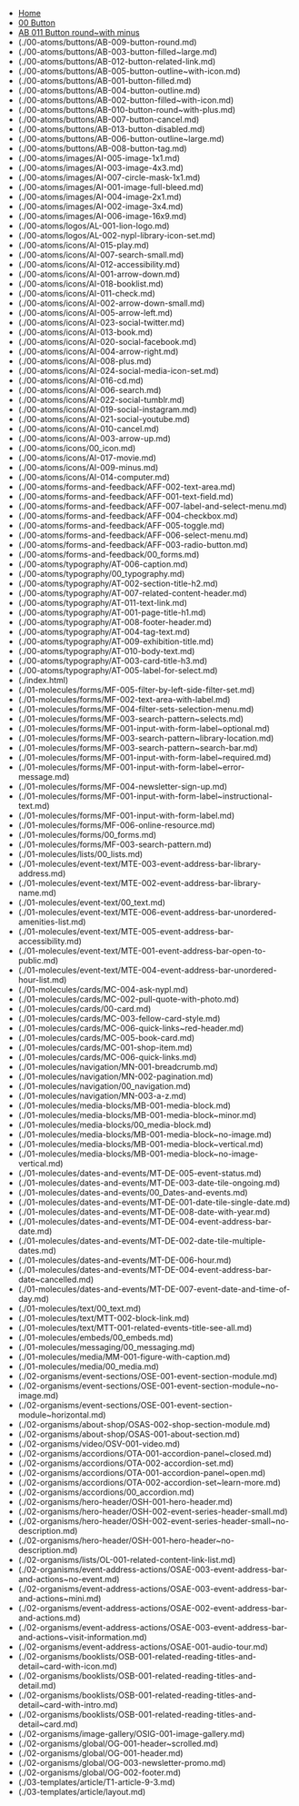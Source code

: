 * [Home](/)
* [00 Button](./00-atoms/buttons/00_button.md)
* [AB 011 Button round~with minus](./00-atoms/buttons/AB-011-button-round~with-minus.md)
* (./00-atoms/buttons/AB-009-button-round.md)
* (./00-atoms/buttons/AB-003-button-filled~large.md)
* (./00-atoms/buttons/AB-012-button-related-link.md)
* (./00-atoms/buttons/AB-005-button-outline~with-icon.md)
* (./00-atoms/buttons/AB-001-button-filled.md)
* (./00-atoms/buttons/AB-004-button-outline.md)
* (./00-atoms/buttons/AB-002-button-filled~with-icon.md)
* (./00-atoms/buttons/AB-010-button-round~with-plus.md)
* (./00-atoms/buttons/AB-007-button-cancel.md)
* (./00-atoms/buttons/AB-013-button-disabled.md)
* (./00-atoms/buttons/AB-006-button-outline~large.md)
* (./00-atoms/buttons/AB-008-button-tag.md)
* (./00-atoms/images/AI-005-image-1x1.md)
* (./00-atoms/images/AI-003-image-4x3.md)
* (./00-atoms/images/AI-007-circle-mask-1x1.md)
* (./00-atoms/images/AI-001-image-full-bleed.md)
* (./00-atoms/images/AI-004-image-2x1.md)
* (./00-atoms/images/AI-002-image-3x4.md)
* (./00-atoms/images/AI-006-image-16x9.md)
* (./00-atoms/logos/AL-001-lion-logo.md)
* (./00-atoms/logos/AL-002-nypl-library-icon-set.md)
* (./00-atoms/icons/AI-015-play.md)
* (./00-atoms/icons/AI-007-search-small.md)
* (./00-atoms/icons/AI-012-accessibility.md)
* (./00-atoms/icons/AI-001-arrow-down.md)
* (./00-atoms/icons/AI-018-booklist.md)
* (./00-atoms/icons/AI-011-check.md)
* (./00-atoms/icons/AI-002-arrow-down-small.md)
* (./00-atoms/icons/AI-005-arrow-left.md)
* (./00-atoms/icons/AI-023-social-twitter.md)
* (./00-atoms/icons/AI-013-book.md)
* (./00-atoms/icons/AI-020-social-facebook.md)
* (./00-atoms/icons/AI-004-arrow-right.md)
* (./00-atoms/icons/AI-008-plus.md)
* (./00-atoms/icons/AI-024-social-media-icon-set.md)
* (./00-atoms/icons/AI-016-cd.md)
* (./00-atoms/icons/AI-006-search.md)
* (./00-atoms/icons/AI-022-social-tumblr.md)
* (./00-atoms/icons/AI-019-social-instagram.md)
* (./00-atoms/icons/AI-021-social-youtube.md)
* (./00-atoms/icons/AI-010-cancel.md)
* (./00-atoms/icons/AI-003-arrow-up.md)
* (./00-atoms/icons/00_icon.md)
* (./00-atoms/icons/AI-017-movie.md)
* (./00-atoms/icons/AI-009-minus.md)
* (./00-atoms/icons/AI-014-computer.md)
* (./00-atoms/forms-and-feedback/AFF-002-text-area.md)
* (./00-atoms/forms-and-feedback/AFF-001-text-field.md)
* (./00-atoms/forms-and-feedback/AFF-007-label-and-select-menu.md)
* (./00-atoms/forms-and-feedback/AFF-004-checkbox.md)
* (./00-atoms/forms-and-feedback/AFF-005-toggle.md)
* (./00-atoms/forms-and-feedback/AFF-006-select-menu.md)
* (./00-atoms/forms-and-feedback/AFF-003-radio-button.md)
* (./00-atoms/forms-and-feedback/00_forms.md)
* (./00-atoms/typography/AT-006-caption.md)
* (./00-atoms/typography/00_typography.md)
* (./00-atoms/typography/AT-002-section-title-h2.md)
* (./00-atoms/typography/AT-007-related-content-header.md)
* (./00-atoms/typography/AT-011-text-link.md)
* (./00-atoms/typography/AT-001-page-title-h1.md)
* (./00-atoms/typography/AT-008-footer-header.md)
* (./00-atoms/typography/AT-004-tag-text.md)
* (./00-atoms/typography/AT-009-exhibition-title.md)
* (./00-atoms/typography/AT-010-body-text.md)
* (./00-atoms/typography/AT-003-card-title-h3.md)
* (./00-atoms/typography/AT-005-label-for-select.md)
* (./index.html)
* (./01-molecules/forms/MF-005-filter-by-left-side-filter-set.md)
* (./01-molecules/forms/MF-002-text-area-with-label.md)
* (./01-molecules/forms/MF-004-filter-sets-selection-menu.md)
* (./01-molecules/forms/MF-003-search-pattern~selects.md)
* (./01-molecules/forms/MF-001-input-with-form-label~optional.md)
* (./01-molecules/forms/MF-003-search-pattern~library-location.md)
* (./01-molecules/forms/MF-003-search-pattern~search-bar.md)
* (./01-molecules/forms/MF-001-input-with-form-label~required.md)
* (./01-molecules/forms/MF-001-input-with-form-label~error-message.md)
* (./01-molecules/forms/MF-004-newsletter-sign-up.md)
* (./01-molecules/forms/MF-001-input-with-form-label~instructional-text.md)
* (./01-molecules/forms/MF-001-input-with-form-label.md)
* (./01-molecules/forms/MF-006-online-resource.md)
* (./01-molecules/forms/00_forms.md)
* (./01-molecules/forms/MF-003-search-pattern.md)
* (./01-molecules/lists/00_lists.md)
* (./01-molecules/event-text/MTE-003-event-address-bar-library-address.md)
* (./01-molecules/event-text/MTE-002-event-address-bar-library-name.md)
* (./01-molecules/event-text/00_text.md)
* (./01-molecules/event-text/MTE-006-event-address-bar-unordered-amenities-list.md)
* (./01-molecules/event-text/MTE-005-event-address-bar-accessibility.md)
* (./01-molecules/event-text/MTE-001-event-address-bar-open-to-public.md)
* (./01-molecules/event-text/MTE-004-event-address-bar-unordered-hour-list.md)
* (./01-molecules/cards/MC-004-ask-nypl.md)
* (./01-molecules/cards/MC-002-pull-quote-with-photo.md)
* (./01-molecules/cards/00-card.md)
* (./01-molecules/cards/MC-003-fellow-card-style.md)
* (./01-molecules/cards/MC-006-quick-links~red-header.md)
* (./01-molecules/cards/MC-005-book-card.md)
* (./01-molecules/cards/MC-001-shop-item.md)
* (./01-molecules/cards/MC-006-quick-links.md)
* (./01-molecules/navigation/MN-001-breadcrumb.md)
* (./01-molecules/navigation/MN-002-pagination.md)
* (./01-molecules/navigation/00_navigation.md)
* (./01-molecules/navigation/MN-003-a-z.md)
* (./01-molecules/media-blocks/MB-001-media-block.md)
* (./01-molecules/media-blocks/MB-001-media-block~minor.md)
* (./01-molecules/media-blocks/00_media-block.md)
* (./01-molecules/media-blocks/MB-001-media-block~no-image.md)
* (./01-molecules/media-blocks/MB-001-media-block~vertical.md)
* (./01-molecules/media-blocks/MB-001-media-block~no-image-vertical.md)
* (./01-molecules/dates-and-events/MT-DE-005-event-status.md)
* (./01-molecules/dates-and-events/MT-DE-003-date-tile-ongoing.md)
* (./01-molecules/dates-and-events/00_Dates-and-events.md)
* (./01-molecules/dates-and-events/MT-DE-001-date-tile-single-date.md)
* (./01-molecules/dates-and-events/MT-DE-008-date-with-year.md)
* (./01-molecules/dates-and-events/MT-DE-004-event-address-bar-date.md)
* (./01-molecules/dates-and-events/MT-DE-002-date-tile-multiple-dates.md)
* (./01-molecules/dates-and-events/MT-DE-006-hour.md)
* (./01-molecules/dates-and-events/MT-DE-004-event-address-bar-date~cancelled.md)
* (./01-molecules/dates-and-events/MT-DE-007-event-date-and-time-of-day.md)
* (./01-molecules/text/00_text.md)
* (./01-molecules/text/MTT-002-block-link.md)
* (./01-molecules/text/MTT-001-related-events-title-see-all.md)
* (./01-molecules/embeds/00_embeds.md)
* (./01-molecules/messaging/00_messaging.md)
* (./01-molecules/media/MM-001-figure-with-caption.md)
* (./01-molecules/media/00_media.md)
* (./02-organisms/event-sections/OSE-001-event-section-module.md)
* (./02-organisms/event-sections/OSE-001-event-section-module~no-image.md)
* (./02-organisms/event-sections/OSE-001-event-section-module~horizontal.md)
* (./02-organisms/about-shop/OSAS-002-shop-section-module.md)
* (./02-organisms/about-shop/OSAS-001-about-section.md)
* (./02-organisms/video/OSV-001-video.md)
* (./02-organisms/accordions/OTA-001-accordion-panel~closed.md)
* (./02-organisms/accordions/OTA-002-accordion-set.md)
* (./02-organisms/accordions/OTA-001-accordion-panel~open.md)
* (./02-organisms/accordions/OTA-002-accordion-set~learn-more.md)
* (./02-organisms/accordions/00_accordion.md)
* (./02-organisms/hero-header/OSH-001-hero-header.md)
* (./02-organisms/hero-header/OSH-002-event-series-header-small.md)
* (./02-organisms/hero-header/OSH-002-event-series-header-small~no-description.md)
* (./02-organisms/hero-header/OSH-001-hero-header~no-description.md)
* (./02-organisms/lists/OL-001-related-content-link-list.md)
* (./02-organisms/event-address-actions/OSAE-003-event-address-bar-and-actions~no-event.md)
* (./02-organisms/event-address-actions/OSAE-003-event-address-bar-and-actions~mini.md)
* (./02-organisms/event-address-actions/OSAE-002-event-address-bar-and-actions.md)
* (./02-organisms/event-address-actions/OSAE-003-event-address-bar-and-actions~visit-information.md)
* (./02-organisms/event-address-actions/OSAE-001-audio-tour.md)
* (./02-organisms/booklists/OSB-001-related-reading-titles-and-detail~card-with-icon.md)
* (./02-organisms/booklists/OSB-001-related-reading-titles-and-detail.md)
* (./02-organisms/booklists/OSB-001-related-reading-titles-and-detail~card-with-intro.md)
* (./02-organisms/booklists/OSB-001-related-reading-titles-and-detail~card.md)
* (./02-organisms/image-gallery/OSIG-001-image-gallery.md)
* (./02-organisms/global/OG-001-header~scrolled.md)
* (./02-organisms/global/OG-001-header.md)
* (./02-organisms/global/OG-003-newsletter-promo.md)
* (./02-organisms/global/OG-002-footer.md)
* (./03-templates/article/T1-article-9-3.md)
* (./03-templates/article/layout.md)